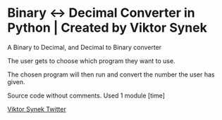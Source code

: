 # Binary <-> Decimal Converter in Python | Created by Viktor Synek
A Binary to Decimal, and Decimal to Binary converter

The user gets to choose which program they want to use.

The chosen program will then run and convert the number the user has given.


Source code without comments. Used 1 module [time] 

[Viktor Synek Twitter](https://www.twitter.com/vAnonyms)

